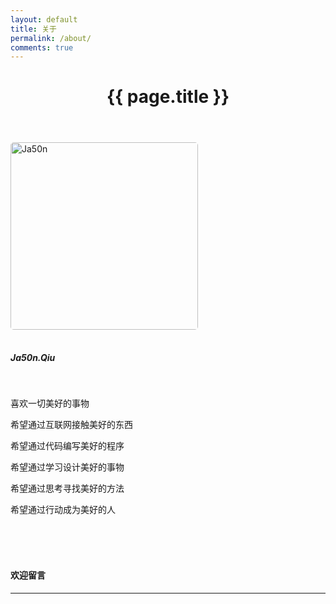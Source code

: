 ```yaml
---
layout: default
title: 关于
permalink: /about/
comments: true
---
```

<div class="post">
    <header class="post-header">
        <h1 class="post-title">{{ page.title }}</h1>
        <div class="divider"></div>
    </header>
</div>

<style type="text/css">
    p img{
        border-radius:5px;
        box-shadow:none;
        margin:0 0 16px 0;
        height:300px;
    }
</style>

<!-- 关于页面内容 -->

<!-- ![Ja50n](http://myulinkblog.oss-cn-shenzhen.aliyuncs.com/18-7-29/55632262.jpg) -->
![Ja50n](https://myulinkblog.oss-cn-shenzhen.aliyuncs.com/2018-10.jpg)

##### Ja50n.Qiu


<br>


喜欢一切美好的事物

希望通过互联网接触美好的东西

希望通过代码编写美好的程序

希望通过学习设计美好的事物

希望通过思考寻找美好的方法

希望通过行动成为美好的人


<br>
<br>
<br>

#### 欢迎留言

----